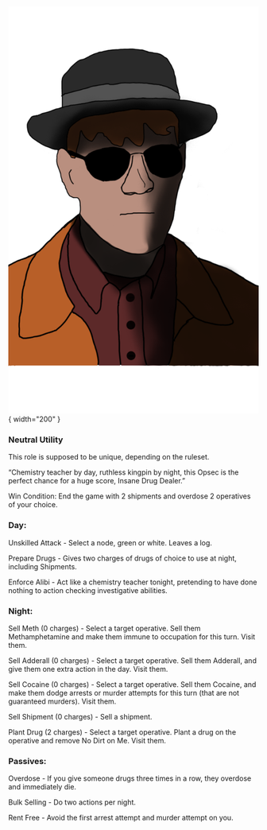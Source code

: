 ![drugdealer.png](Images/drugdealer.png){ width="200" }

### **Neutral Utility**

This role is supposed to be unique, depending on the ruleset.

“Chemistry teacher by day, ruthless kingpin by night, this Opsec is the perfect chance for a huge score, Insane Drug Dealer.”

Win Condition: End the game with 2 shipments and overdose 2 operatives of your choice.

### **Day:**

Unskilled Attack - Select a node, green or white. Leaves a log.

Prepare Drugs - Gives two charges of drugs of choice to use at night, including Shipments.

Enforce Alibi - Act like a chemistry teacher tonight, pretending to have done nothing to action checking investigative abilities.

### **Night:**

Sell Meth (0 charges) - Select a target operative. Sell them Methamphetamine and make them immune to occupation for this turn. Visit them.

Sell Adderall (0 charges) - Select a target operative. Sell them Adderall, and give them one extra action in the day. Visit them.

Sell Cocaine (0 charges) - Select a target operative. Sell them Cocaine, and make them dodge arrests or murder attempts for this turn (that are not guaranteed murders). Visit them.

Sell Shipment (0 charges) - Sell a shipment.

Plant Drug (2 charges) - Select a target operative. Plant a drug on the operative and remove No Dirt on Me. Visit them.

### **Passives:**

Overdose - If you give someone drugs three times in a row, they overdose and immediately die.

Bulk Selling - Do two actions per night.

Rent Free - Avoid the first arrest attempt and murder attempt on you.